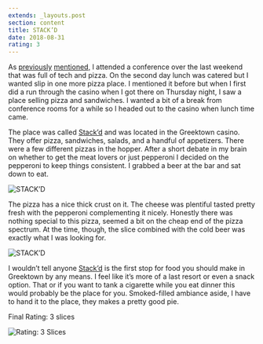```yaml
---
extends: _layouts.post
section: content
title: STACK’D
date: 2018-08-31
rating: 3
---
```


As [previously](http://joeymarinara.com/post/179217132129/basil-leaf-pizza) [mentioned,](http://joeymarinara.com/post/179217226129/eat-n-out) I attended a conference over the last weekend that was full of tech and pizza. On the second day lunch was catered but I wanted slip in one more pizza place. I mentioned it before but when I first did a run through the casino when I got there on Thursday night, I saw a place selling pizza and sandwiches. I wanted a bit of a break from conference rooms for a while so I headed out to the casino when lunch time came.

The place was called [Stack’d](https://www.greektowncasino.com/restaurants/stackd-restaurant/) and was located in the Greektown casino. They offer pizza, sandwiches, salads, and a handful of appetizers. There were a few different pizzas in the hopper. After a short debate in my brain on whether to get the meat lovers or just pepperoni I decided on the pepperoni to keep things consistent. I grabbed a beer at the bar and sat down to eat.

![STACK’D](https://farm2.staticflickr.com/1851/44107533072_34db427b75.jpg)

The pizza has a nice thick crust on it. The cheese was plentiful tasted pretty fresh with the pepperoni complementing it nicely. Honestly there was nothing special to this pizza, seemed a bit on the cheap end of the pizza spectrum. At the time, though, the slice combined with the cold beer was exactly what I was looking for.

![STACK’D](https://farm2.staticflickr.com/1864/29218125047_f3f962c0a6.jpg)

I wouldn’t tell anyone [Stack’d](https://www.greektowncasino.com/restaurants/stackd-restaurant/) is the first stop for food you should make in Greektown by any means. I feel like it’s more of a last resort or even a snack option. That or if you want to tank a cigarette while you eat dinner this would probably be the place for you. Smoked-filled ambiance aside, I have to hand it to the place, they makes a pretty good pie.

Final Rating: 3 slices

![Rating: 3 Slices](/assets/img/pizza3_sm.jpg)